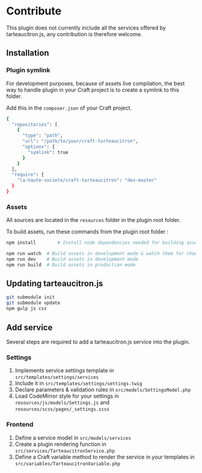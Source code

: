 # Contribute

This plugin does not currently include all the services offered by tarteaucitron.js, any contribution is therefore welcome.

## Installation

### Plugin symlink

For development purposes, because of assets live compilation, the best way to handle plugin in your Craft project is to create a symlink to this folder.

Add this in the `composer.json` of your Craft project.

```bash
{
  "repositories": [
    {
      "type": "path",
      "url": "/path/to/your/craft-tarteaucitron",
      "options": {
        "symlink": true
      }
    }
  ],
  "require": {
    "la-haute-societe/craft-tarteaucitron": "dev-master"
  }
}
```


### Assets

All sources are located in the `resources` folder in the plugin root folder.

To build assets, run these commands from the plugin root folder :

```bash
npm install        # Install node dependencies needed for building assets

npm run watch  # Build assets in development mode & watch them for changes
npm run dev    # Build assets in development mode
npm run build  # Build assets in production mode
```


## Updating tarteaucitron.js

```bash
git submodule init
git submodule update
npm gulp js css
```



## Add service

Several steps are required to add a tarteaucitron.js service into the plugin.

### Settings

1. Implements service settings template in `src/templates/settings/services`
2. Include it in `src/templates/settings/settings.twig`
3. Declare parameters & validation rules in `src/models/SettingsModel.php`
4. Load CodeMirror style for your settings in `resources/js/models/Settings.js` and `resources/scss/pages/_settings.scss`

### Frontend

1. Define a service model in `src/models/services`
2. Create a plugin rendering function in `src/services/TarteaucitronService.php`
3. Define a Craft variable method to render the service in your templates in `src/variables/TarteaucitronVariable.php`
